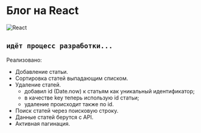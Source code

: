 # Блог на React  
![React](https://img.shields.io/badge/react-%2320232a.svg?style=for-the-badge&logo=react&logoColor=%2361DAFB)  

```идёт процесс разработки...```
---
Реализовано:
- Добавление статьи.
- Сортировка статей выпадающим списком.
- Удаление статей.
    - добавил id (Date.now) к статьям как уникальный идентификатор;
    - в качестве key теперь использую id статьи;
    - удаление происходит также по id.
- Поиск статей через поисковую строку.
- Данные статей берутся с API.
- Активная пагинация.